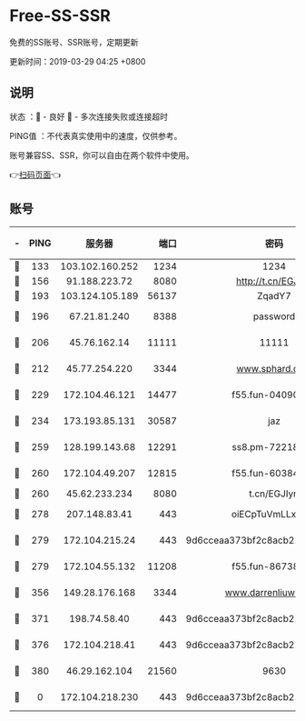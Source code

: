 # Free-SS-SSR

免费的SS账号、SSR账号，定期更新

更新时间：2019-03-29 04:25 +0800

## 说明

状态     ：🙂 - 良好 🙁 - 多次连接失败或连接超时

PING值   ：不代表真实使用中的速度，仅供参考。

账号兼容SS、SSR，你可以自由在两个软件中使用。

👉[扫码页面](https://liesauer.github.io/Free-SS-SSR/)👈

## 账号

|-|PING|服务器|端口|密码|加密方式|区域|
|:----:|:----:|:-----:|-----:|:----:|:----:|:----:|
|🙂|133|103.102.160.252|1234|1234|rc4-md5|JP|
|🙂|156|91.188.223.72|8080|http://t.cn/EGJIyrl|rc4-md5|RU|
|🙂|193|103.124.105.189|56137|ZqadY7|chacha20|US|
|🙂|196|67.21.81.240|8388|password|aes-256-cfb|US|
|🙂|206|45.76.162.14|11111|11111|aes-256-cfb|SG|
|🙂|212|45.77.254.220|3344|www.sphard.com|aes-256-cfb|SG|
|🙂|229|172.104.46.121|14477|f55.fun-04090442|aes-256-cfb|SG|
|🙂|234|173.193.85.131|30587|jaz|aes-256-cfb|US|
|🙂|259|128.199.143.68|12291|ss8.pm-72218941|aes-256-cfb|SG|
|🙂|260|172.104.49.207|12815|f55.fun-60384843|aes-256-cfb|SG|
|🙂|260|45.62.233.234|8080|t.cn/EGJIyrl|rc4-md5|CA|
|🙂|278|207.148.83.41|443|oiECpTuVmLLxk4Ts|aes-256-cfb|AU|
|🙂|279|172.104.215.24|443|9d6cceaa373bf2c8acb22e60b6a58be6|aes-256-cfb|US|
|🙂|279|172.104.55.132|11208|f55.fun-86738977|aes-256-cfb|SG|
|🙂|356|149.28.176.168|3344|www.darrenliuwei.com|aes-256-cfb|AU|
|🙂|371|198.74.58.40|443|9d6cceaa373bf2c8acb22e60b6a58be6|aes-256-cfb|US|
|🙂|376|172.104.218.41|443|9d6cceaa373bf2c8acb22e60b6a58be6|aes-256-cfb|US|
|🙂|380|46.29.162.104|21560|9630|aes-128-ctr|RU|
|🙁|0|172.104.218.230|443|9d6cceaa373bf2c8acb22e60b6a58be6|aes-256-cfb|US|
